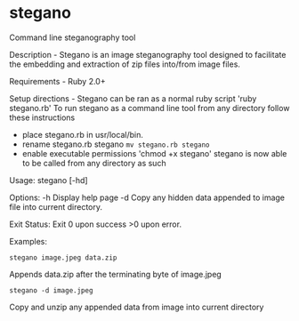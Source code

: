 # stegano
Command line steganography tool

Description - Stegano is an image steganography tool designed to facilitate the embedding and extraction of zip files into/from image files. 

Requirements - Ruby 2.0+

Setup directions - Stegano can be ran as a normal ruby script 'ruby stegano.rb'
To run stegano as a command line tool from any directory follow these instructions
- place stegano.rb in usr/local/bin.
- rename stegano.rb stegano `mv stegano.rb stegano`
- enable executable permissions 'chmod +x stegano'
stegano is now able to be called from any directory as such

Usage:
        stegano [-hd]

Options:
        -h      Display help page
	-d      Copy any hidden data appended to image file into current directory.

Exit Status:
        Exit 0 upon success >0 upon error.

Examples:

	stegano image.jpeg data.zip
Appends data.zip after the terminating byte of image.jpeg
 	
	stegano -d image.jpeg
Copy and unzip any appended data from image into current directory
